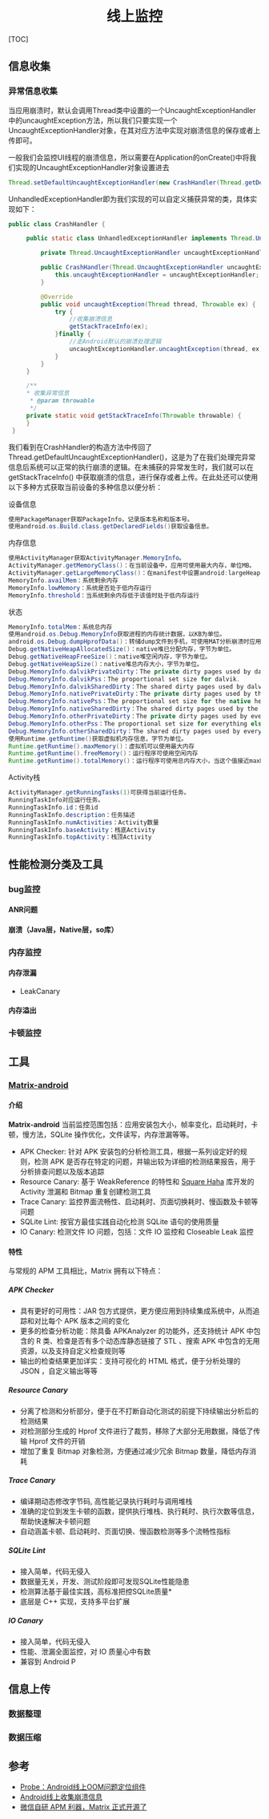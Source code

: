 <h1 align="center">线上监控</h1>

[TOC]

## 信息收集

### 异常信息收集

当应用崩溃时，默认会调用Thread类中设置的一个UncaughtExceptionHandler中的uncaughtException方法，所以我们只要实现一个UncaughtExceptionHandler对象，在其对应方法中实现对崩溃信息的保存或者上传即可。

一般我们会监控UI线程的崩溃信息，所以需要在Application的onCreate()中将我们实现的UncaughtExceptionHandler对象设置进去

```java
Thread.setDefaultUncaughtExceptionHandler(new CrashHandler(Thread.getDefaultUncaughtExceptionHandler()));
```

UnhandledExceptionHandler即为我们实现的可以自定义捕获异常的类，具体实现如下：

```java
public class CrashHandler {

     public static class UnhandledExceptionHandler implements Thread.UncaughtExceptionHandler {

         private Thread.UncaughtExceptionHandler uncaughtExceptionHandler;

         public CrashHandler(Thread.UncaughtExceptionHandler uncaughtExceptionHandler) {
             this.uncaughtExceptionHandler = uncaughtExceptionHandler;
         }

         @Override
         public void uncaughtException(Thread thread, Throwable ex) {
             try {
                 //收集崩溃信息
                 getStackTraceInfo(ex);
             }finally {
                 //走Android默认的崩溃处理逻辑
                 uncaughtExceptionHandler.uncaughtException(thread, ex);
             }
         }
     }

     /**
     * 收集异常信息
      * @param throwable
      */
     private static void getStackTraceInfo(Throwable throwable) {
     }
 }
```

我们看到在CrashHandler的构造方法中传回了Thread.getDefaultUncaughtExceptionHandler()，这是为了在我们处理完异常信息后系统可以正常的执行崩溃的逻辑。在未捕获的异常发生时，我们就可以在getStackTraceInfo() 中获取崩溃的信息，进行保存或者上传。在此处还可以使用以下多种方式获取当前设备的多种信息以便分析：

设备信息

```java
使用PackageManager获取PackageInfo，记录版本名称和版本号。 
使用android.os.Build.class.getDeclaredFields()获取设备信息。
```


内存信息

```java
使用ActivityManager获取ActivityManager.MemoryInfo。 
ActivityManager.getMemoryClass()：在当前设备中，应用可使用最大内存，单位MB。
ActivityManager.getLargeMemoryClass()：在manifest中设置android:largeHeap=”true”时，应用可使用最大内存，单位MB。
MemoryInfo.availMem：系统剩余内存
MemoryInfo.lowMemory：系统是否处于低内存运行
MemoryInfo.threshold：当系统剩余内存低于该值时处于低内存运行 
```

状态

```java
MemoryInfo.totalMem：系统总内存
使用android.os.Debug.MemoryInfo获取进程的内存统计数据，以KB为单位。
android.os.Debug.dumpHprofData()：转储dump文件到手机，可使用MAT分析崩溃时应用内存状况。
Debug.getNativeHeapAllocatedSize()：native堆已分配内存，字节为单位。
Debug.getNativeHeapFreeSize()：native堆空闲内存，字节为单位。
Debug.getNativeHeapSize()：native堆总内存大小，字节为单位。
Debug.MemoryInfo.dalvikPrivateDirty：The private dirty pages used by dalvik.
Debug.MemoryInfo.dalvikPss：The proportional set size for dalvik.
Debug.MemoryInfo.dalvikSharedDirty：The shared dirty pages used by dalvik.
Debug.MemoryInfo.nativePrivateDirty：The private dirty pages used by the native heap.
Debug.MemoryInfo.nativePss：The proportional set size for the native heap.
Debug.MemoryInfo.nativeSharedDirty：The shared dirty pages used by the native heap.
Debug.MemoryInfo.otherPrivateDirty：The private dirty pages used by everything else.
Debug.MemoryInfo.otherPss：The proportional set size for everything else.
Debug.MemoryInfo.otherSharedDirty：The shared dirty pages used by everything else.
使用Runtime.getRuntime()获取虚拟机内存信息，字节为单位。 
Runtime.getRuntime().maxMemory()：虚拟机可以使用最大内存
Runtime.getRuntime().freeMemory()：运行程序可使用空闲内存
Runtime.getRuntime().totalMemory()：运行程序可使用总内存大小，当这个值接近maxMemory()时可以发生内存溢出。
```

Activity栈

```java
ActivityManager.getRunningTasks(1)可获得当前运行任务。 
RunningTaskInfo对应运行任务。 
RunningTaskInfo.id：任务id
RunningTaskInfo.description：任务描述
RunningTaskInfo.numActivities：Activity数量
RunningTaskInfo.baseActivity：栈底Activity
RunningTaskInfo.topActivity：栈顶Activity
```



## 性能检测分类及工具

### bug监控

#### ANR问题



#### 崩溃（Java层，Native层，so库）



### 内存监控

#### 内存泄漏

* LeakCanary

#### 内存溢出



### 卡顿监控



## 工具

### [**Matrix-android**](https://github.com/tencent/matrix)

#### 介绍

**Matrix-android** 当前监控范围包括：应用安装包大小，帧率变化，启动耗时，卡顿，慢方法，SQLite 操作优化，文件读写，内存泄漏等等。

- APK Checker: 针对 APK 安装包的分析检测工具，根据一系列设定好的规则，检测 APK 是否存在特定的问题，并输出较为详细的检测结果报告，用于分析排查问题以及版本追踪
- Resource Canary: 基于 WeakReference 的特性和 [Square Haha](https://github.com/square/haha) 库开发的 Activity 泄漏和 Bitmap 重复创建检测工具
- Trace Canary: 监控界面流畅性、启动耗时、页面切换耗时、慢函数及卡顿等问题
- SQLite Lint: 按官方最佳实践自动化检测 SQLite 语句的使用质量
- IO Canary: 检测文件 IO 问题，包括：文件 IO 监控和 Closeable Leak 监控

#### 特性

与常规的 APM 工具相比，Matrix 拥有以下特点：

##### APK Checker

- 具有更好的可用性：JAR 包方式提供，更方便应用到持续集成系统中，从而追踪和对比每个 APK 版本之间的变化
- 更多的检查分析功能：除具备 APKAnalyzer 的功能外，还支持统计 APK 中包含的 R 类、检查是否有多个动态库静态链接了 STL 、搜索 APK 中包含的无用资源，以及支持自定义检查规则等
- 输出的检查结果更加详实：支持可视化的 HTML 格式，便于分析处理的 JSON ，自定义输出等等

##### Resource Canary

- 分离了检测和分析部分，便于在不打断自动化测试的前提下持续输出分析后的检测结果
- 对检测部分生成的 Hprof 文件进行了裁剪，移除了大部分无用数据，降低了传输 Hprof 文件的开销
- 增加了重复 Bitmap 对象检测，方便通过减少冗余 Bitmap 数量，降低内存消耗

##### Trace Canary

- 编译期动态修改字节码, 高性能记录执行耗时与调用堆栈
- 准确的定位到发生卡顿的函数，提供执行堆栈、执行耗时、执行次数等信息，帮助快速解决卡顿问题
- 自动涵盖卡顿、启动耗时、页面切换、慢函数检测等多个流畅性指标

##### SQLite Lint

- 接入简单，代码无侵入
- 数据量无关，开发、测试阶段即可发现SQLite性能隐患
- 检测算法基于最佳实践，高标准把控SQLite质量*
- 底层是 C++ 实现，支持多平台扩展

##### IO Canary

- 接入简单，代码无侵入
- 性能、泄漏全面监控，对 IO 质量心中有数
- 兼容到 Android P



## 信息上传

### 数据整理



### 数据压缩





## 参考

* [Probe：Android线上OOM问题定位组件](https://tech.meituan.com/2019/11/14/crash-oom-probe-practice.html)
* [Android线上收集崩溃信息](https://blog.csdn.net/h1130189083/article/details/79137746)
* [微信自研 APM 利器，Matrix 正式开源了](https://cloud.tencent.com/developer/article/1377724)

